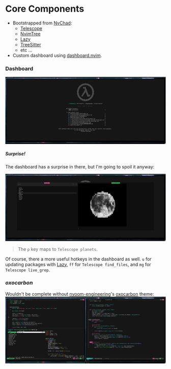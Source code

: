 # Core Components
- Bootstrapped from [NvChad](https://github.com/nvchad/nvchad):
    - [Telescope](https://github.com/nvim-telescope/telescope.nvim)
    - [NvimTree](https://github.com/nvim-tree/nvim-tree.lua)
    - [Lazy](https://github.com/folke/lazy.nvim)
    - [TreeSitter](https://github.com/nvim-treesitter/nvim-treesitter)
    - etc ...
- Custom dashboard using [dashboard.nvim](https://github.com/nvimdev/dashboard-nvim).

### Dashboard

<img src="fig/dash.png"/>

##### Surprise!
The dashboard has a surprise in there, but I'm going to spoil it anyway:

<img src="fig/surprise.png"/>

> The `p` key maps to `Telescope planets`. 

Of course, there a more useful hotkeys in the dashboard as well. `u` for updating packages with [Lazy](https://github.com/folke/lazy.nvim), `ff` for `Telescope find_files`, and `mg` for `Telescope live_grep`.

### _oxocarbon_
Wouldn't be complete without [nyoom-engineering](https://github.com/nyoom-engineering)'s [oxocarbon](https://github.com/nyoom-engineering/oxocarbon.nvim) theme:
<img src="fig/theme.png">